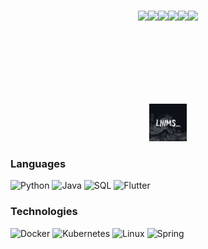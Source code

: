 
<br>
<br>
<br>
<br>
<br>
<br>
<br>
<br>
<br>
<p align="center">
 <img src="https://media.giphy.com/media/LMt9638dO8dftAjtco/giphy.gif" width="100"><img src="https://media.giphy.com/media/V8y1y1FzxDETVUtQE4/giphy.gif" width="100"><img src="https://media.giphy.com/media/b88QlTSTsj3bEHQyZf/giphy.gif" width="100"><img src="https://media.giphy.com/media/gdYlLuOeY13P8rzgK0/giphy-downsized.gif" width="80"><img src="https://media.giphy.com/media/Y4bzv6DYbYzy8jDnoW/giphy.gif" width="100"><img src="https://i.giphy.com/media/IdyAQJVN2kVPNUrojM/200.webp" width="100">
</p>
<br>
<br>
<br>
<br>
<br>
<br>
 
<p align="center">
 <img height="60" width="60" src="https://github.com/Salim212/Salim212/blob/main/Liiimsgit_%20.png" /> 
</p>

### Languages

![Python](https://img.shields.io/badge/-Python-000?&logo=Python)
![Java](https://img.shields.io/badge/-Java-000?&logo=Java)
![SQL](https://img.shields.io/badge/-SQL-000?&logo=MySQL)
![Flutter](https://img.shields.io/badge/-Flutter-000?&logo=Flutter)

### Technologies

![Docker](https://img.shields.io/badge/-Docker-000?&logo=Docker)
![Kubernetes](https://img.shields.io/badge/-Kubernetes-000?&logo=Kubernetes)
![Linux](https://img.shields.io/badge/-Linux-000?&logo=Linux)
![Spring](https://img.shields.io/badge/-Spring-000?&logo=Spring)
